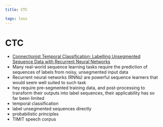 ```yaml
---
title: CTC

tags: loss 
---
```


# CTC
- [Connectionist Temporal Classification: Labelling Unsegmented Sequence Data with Recurrent Neural Networks](https://www.cs.toronto.edu/~graves/icml_2006.pdf)
- Many real-world sequence learning tasks require the prediction of sequences of labels from noisy, unsegmented input data
- Recurrent neural networks (RNNs) are powerful sequence learners that would seem well suited to such task
- hey require pre-segmented training data, and post-processing to transform their outputs into label sequences, their applicability has so far been limited
- temporal classification
- label unsegmented sequences directly
- probabilistic principles
- TIMIT speech corpus






